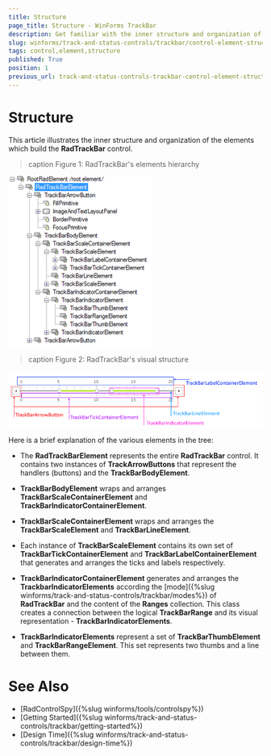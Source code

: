 ```yaml
---
title: Structure
page_title: Structure - WinForms TrackBar
description: Get familiar with the inner structure and organization of the elements which build the WinForms TrackBar control. 
slug: winforms/track-and-status-controls/trackbar/control-element-structure
tags: control,element,structure
published: True
position: 1
previous_url: track-and-status-controls-trackbar-control-element-structure
---
```


# Structure

This article illustrates the inner structure and organization of the elements which build the **RadTrackBar** control.

>caption Figure 1: RadTrackBar's elements hierarchy

![trackbar-structure 001](images/trackbar-structure001.png)

>caption Figure 2: RadTrackBar's visual structure

![trackbar-structure 002](images/trackbar-structure002.png)
 
Here is a brief explanation of the various elements in the tree:      

* The __RadTrackBarElement__ represents the entire __RadTrackBar__ control.  It contains two instances of __TrackArrowButtons__ that represent the handlers (buttons) and the __TrackBarBodyElement__.         

* __TrackBarBodyElement__ wraps and arranges __TrackBarScaleContainerElement__ and  __TrackBarIndicatorContainerElement__.            

* __TrackBarScaleContainerElement__ wraps and arranges the __TrackBarScaleElement__ and __TrackBarLineElement__.            

* Each instance of __TrackBarScaleElement__ contains its own set of __TrackBarTickContainerElement__  and __TrackBarLabelContainerElement__ that generates and arranges the ticks and labels respectively.          

* __TrackBarIndicatorContainerElement__ generates and arranges the __TrackbarIndicatorElements__ according the [mode]({%slug winforms/track-and-status-controls/trackbar/modes%}) of **RadTrackBar** and the content of the __Ranges__  collection. This class creates a connection between the logical __TrackBarRange__ and its visual representation - __TrackBarIndicatorElements__.           

* __TrackBarIndicatorElements__ represent a set of __TrackBarThumbElement__ and __TrackBarRangeElement__. This set represents two thumbs and a line between them.

# See Also

* [RadControlSpy]({%slug winforms/tools/controlspy%})
* [Getting Started]({%slug winforms/track-and-status-controls/trackbar/getting-started%})	
* [Design Time]({%slug winforms/track-and-status-controls/trackbar/design-time%})


            
